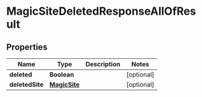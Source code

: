 

# MagicSiteDeletedResponseAllOfResult


## Properties

| Name | Type | Description | Notes |
|------------ | ------------- | ------------- | -------------|
|**deleted** | **Boolean** |  |  [optional] |
|**deletedSite** | [**MagicSite**](MagicSite.md) |  |  [optional] |



